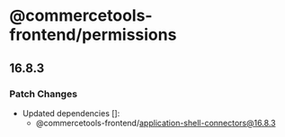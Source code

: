 # @commercetools-frontend/permissions

## 16.8.3
### Patch Changes

- Updated dependencies []:
  - @commercetools-frontend/application-shell-connectors@16.8.3
